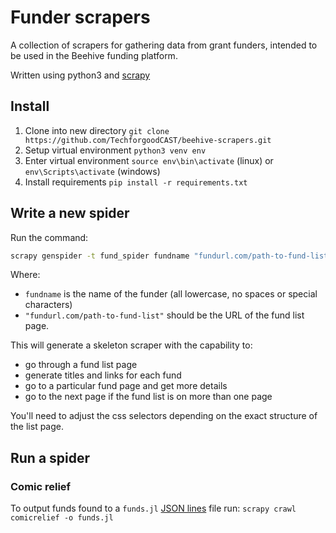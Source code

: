 Funder scrapers
===============

A collection of scrapers for gathering data from grant funders, intended
to be used in the Beehive funding platform.

Written using python3 and [scrapy](https://scrapy.org/)

Install
-------

1. Clone into new directory `git clone https://github.com/TechforgoodCAST/beehive-scrapers.git`
2. Setup virtual environment `python3 venv env`
3. Enter virtual environment `source env\bin\activate` (linux) or `env\Scripts\activate` (windows)
4. Install requirements `pip install -r requirements.txt`

Write a new spider
------------------

Run the command:

```bash
scrapy genspider -t fund_spider fundname "fundurl.com/path-to-fund-list"
```

Where:

- `fundname` is the name of the funder (all lowercase, no spaces or special characters)
- `"fundurl.com/path-to-fund-list"` should be the URL of the fund list page.

This will generate a skeleton scraper with the capability to:

- go through a fund list page
- generate titles and links for each fund
- go to a particular fund page and get more details
- go to the next page if the fund list is on more than one page

You'll need to adjust the css selectors depending on the exact structure
of the list page.

Run a spider
------------

### Comic relief

To output funds found to a `funds.jl` [JSON lines](http://jsonlines.org/) file
run: `scrapy crawl comicrelief -o funds.jl`
